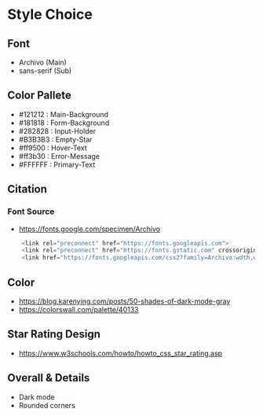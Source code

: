# Style Choice

## Font

- Archivo (Main)
- sans-serif (Sub)

## Color Pallete

- #121212 : Main-Background
- #181818 : Form-Background
- #282828 : Input-Holder
- #B3B3B3 : Empty-Star
- #ff9500 : Hover-Text
- #ff3b30 : Error-Message
- #FFFFFF : Primary-Text

## Citation

### Font Source

- https://fonts.google.com/specimen/Archivo

```javascript
    <link rel="preconnect" href="https://fonts.googleapis.com">
    <link rel="preconnect" href="https://fonts.gstatic.com" crossorigin>
    <link href="https://fonts.googleapis.com/css2?family=Archivo:wdth,wght@87.5,700&display=swap" rel="stylesheet">
```

## Color

- https://blog.karenying.com/posts/50-shades-of-dark-mode-gray
- https://colorswall.com/palette/40133

## Star Rating Design

- https://www.w3schools.com/howto/howto_css_star_rating.asp

## Overall & Details

- Dark mode
- Rounded corners
